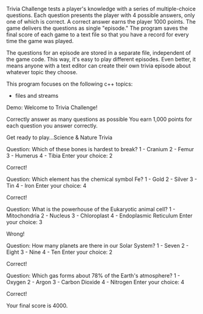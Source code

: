 
Trivia Challenge tests a player's knowledge with a series of multiple-choice questions. Each question presents the player with 4 possible answers, only one of which is correct. A correct answer earns the player 1000 points. The game delivers the questions as single "episode." The program saves the final score of each game to a text file so that you have a record for every time the game was played. 

The questions for an episode are stored in a separate file, independent of the game code. This way, it's easy to play different episodes. Even better, it means anyone with a text editor can create their own trivia episode about whatever topic they choose. 

This program focuses on the following c++ topics:
- files and streams

Demo: 
Welcome to Trivia Challenge!

Correctly answer as many questions as possible
You earn 1,000 points for each question you answer correctly.

Get ready to play...Science & Nature Trivia

Question: Which of these bones is hardest to break?
1 - Cranium
2 - Femur
3 - Humerus
4 - Tibia
Enter your choice: 2

Correct!

Question: Which element has the chemical symbol Fe?
1 - Gold
2 - Silver
3 - Tin
4 - Iron
Enter your choice: 4

Correct!

Question: What is the powerhouse of the Eukaryotic animal cell?
1 - Mitochondria
2 - Nucleus
3 - Chloroplast
4 - Endoplasmic Reticulum
Enter your choice: 3

Wrong!

Question: How many planets are there in our Solar System?
1 - Seven
2 - Eight
3 - Nine
4 - Ten
Enter your choice: 2

Correct!

Question: Which gas forms about 78% of the Earth's atmosphere?
1 - Oxygen
2 - Argon
3 - Carbon Dioxide
4 - Nitrogen
Enter your choice: 4

Correct!

Your final score is 4000.